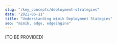 ```yaml
---
slug: "/key_concepts/deployment-strategies"
date: "2021-06-11"
title: "Understanding mimik Deployment Stategies"
seo: "mimik, edge, edgeEngine"
---
```


[TO BE PROVIDED]